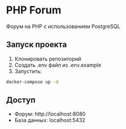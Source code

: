 # PHP Forum

Форум на PHP с использованием PostgreSQL

## Запуск проекта

1. Клонировать репозиторий
2. Создать .env файл из .env.example
3. Запустить:
```bash
docker-compose up -d
```

## Доступ

- Форум: http://localhost:8080
- База данных: localhost:5432
